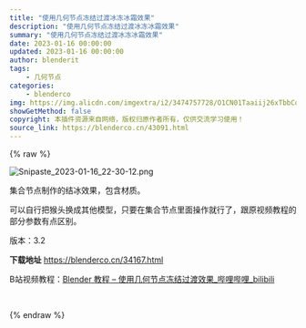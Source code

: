 ```yaml
---
title: "使用几何节点冻结过渡冰冻冰霜效果"
description: "使用几何节点冻结过渡冰冻冰霜效果"
summary: "使用几何节点冻结过渡冰冻冰霜效果"
date: 2023-01-16 00:00:00
updated: 2023-01-16 00:00:00
author: blenderit
tags: 
    - 几何节点
categories:
    - blenderco
img: https://img.alicdn.com/imgextra/i2/3474757728/O1CN01Taaiij26xTbbCqzSZ_!!3474757728.png
showGetMethod: false
copyright: 本插件资源来自网络，版权归原作者所有，仅供交流学习使用！
source_link: https://blenderco.cn/43091.html
---
```


{% raw %}
<p><img src="https://img.alicdn.com/imgextra/i2/3474757728/O1CN01Taaiij26xTbbCqzSZ_!!3474757728.png" alt="Snipaste_2023-01-16_22-30-12.png"></p><p>集合节点制作的结冰效果，包含材质。</p><p>可以自行把猴头换成其他模型，只要在集合节点里面操作就行了，跟原视频教程的部分参数有点区别。</p><p>版本：3.2</p><p><strong>下载地址</strong> <a href="https://blenderco.cn/34167.html">https://blenderco.cn/34167.html</a></p><p>B站视频教程：<a href="https://www.bilibili.com/video/BV1Yd4y1v7Rk/?spm_id_from=333.788.top_right_bar_window_history.content.click&amp;vd_source=453af25a04c7080fe9ac0c064ea114eb">Blender 教程 – 使用几何节点冻结过渡效果_哔哩哔哩_bilibili</a></p><p> </p>
<div style="display: none">blenderco</div>
{% endraw %}
